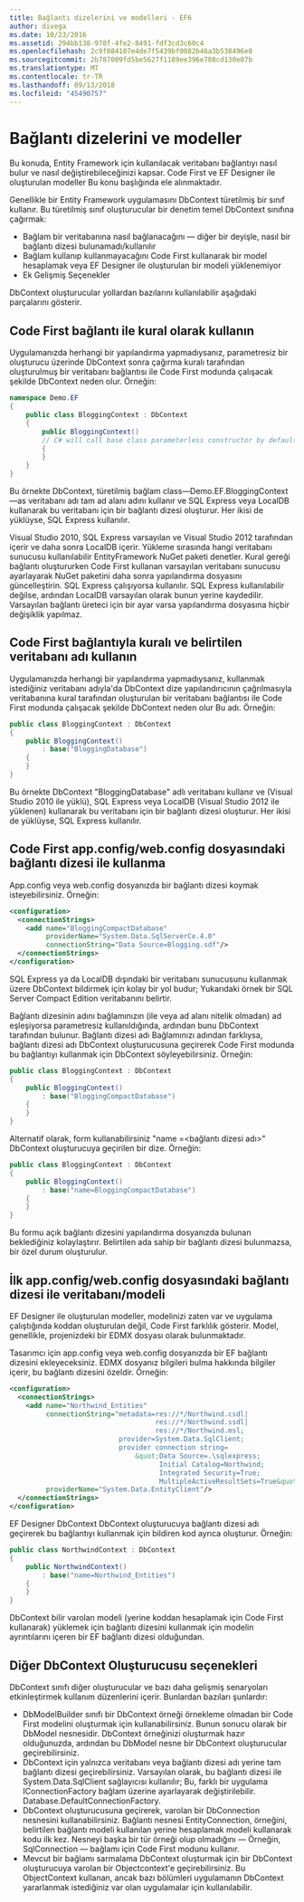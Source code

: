 ```yaml
---
title: Bağlantı dizelerini ve modelleri - EF6
author: divega
ms.date: 10/23/2016
ms.assetid: 294bb138-978f-4fe2-8491-fdf3cd3c60c4
ms.openlocfilehash: 2c9f084107e4de7f5439bf0082b46a3b538496e0
ms.sourcegitcommit: 2b787009fd5be5627f1189ee396e708cd130e07b
ms.translationtype: MT
ms.contentlocale: tr-TR
ms.lasthandoff: 09/13/2018
ms.locfileid: "45490757"
---
```

# <a name="connection-strings-and-models"></a>Bağlantı dizelerini ve modeller
Bu konuda, Entity Framework için kullanılacak veritabanı bağlantıyı nasıl bulur ve nasıl değiştirebileceğinizi kapsar. Code First ve EF Designer ile oluşturulan modeller Bu konu başlığında ele alınmaktadır.  

Genellikle bir Entity Framework uygulamasını DbContext türetilmiş bir sınıf kullanır. Bu türetilmiş sınıf oluşturucular bir denetim temel DbContext sınıfına çağırmak:  

- Bağlam bir veritabanına nasıl bağlanacağını — diğer bir deyişle, nasıl bir bağlantı dizesi bulunamadı/kullanılır  
- Bağlam kullanıp kullanmayacağını Code First kullanarak bir model hesaplamak veya EF Designer ile oluşturulan bir modeli yüklenemiyor  
- Ek Gelişmiş Seçenekler  

DbContext oluşturucular yollardan bazılarını kullanılabilir aşağıdaki parçalarını gösterir.  

## <a name="use-code-first-with-connection-by-convention"></a>Code First bağlantı ile kural olarak kullanın  

Uygulamanızda herhangi bir yapılandırma yapmadıysanız, parametresiz bir oluşturucu üzerinde DbContext sonra çağırma kuralı tarafından oluşturulmuş bir veritabanı bağlantısı ile Code First modunda çalışacak şekilde DbContext neden olur. Örneğin:  

``` csharp  
namespace Demo.EF
{
    public class BloggingContext : DbContext
    {
        public BloggingContext()
        // C# will call base class parameterless constructor by default
        {
        }
    }
}
```  

Bu örnekte DbContext, türetilmiş bağlam class—Demo.EF.BloggingContext—as veritabanı adı tam ad alanı adını kullanır ve SQL Express veya LocalDB kullanarak bu veritabanı için bir bağlantı dizesi oluşturur. Her ikisi de yüklüyse, SQL Express kullanılır.  

Visual Studio 2010, SQL Express varsayılan ve Visual Studio 2012 tarafından içerir ve daha sonra LocalDB içerir. Yükleme sırasında hangi veritabanı sunucusu kullanılabilir EntityFramework NuGet paketi denetler. Kural gereği bağlantı oluştururken Code First kullanan varsayılan veritabanı sunucusu ayarlayarak NuGet paketini daha sonra yapılandırma dosyasını güncelleştirin. SQL Express çalışıyorsa kullanılır. SQL Express kullanılabilir değilse, ardından LocalDB varsayılan olarak bunun yerine kaydedilir. Varsayılan bağlantı üreteci için bir ayar varsa yapılandırma dosyasına hiçbir değişiklik yapılmaz.  

## <a name="use-code-first-with-connection-by-convention-and-specified-database-name"></a>Code First bağlantıyla kuralı ve belirtilen veritabanı adı kullanın  

Uygulamanızda herhangi bir yapılandırma yapmadıysanız, kullanmak istediğiniz veritabanı adıyla'da DbContext dize yapılandırıcının çağrılmasıyla veritabanına kural tarafından oluşturulan bir veritabanı bağlantısı ile Code First modunda çalışacak şekilde DbContext neden olur Bu adı. Örneğin:  

``` csharp  
public class BloggingContext : DbContext
{
    public BloggingContext()
        : base("BloggingDatabase")
    {
    }
}
```  

Bu örnekte DbContext "BloggingDatabase" adlı veritabanı kullanır ve (Visual Studio 2010 ile yüklü), SQL Express veya LocalDB (Visual Studio 2012 ile yüklenen) kullanarak bu veritabanı için bir bağlantı dizesi oluşturur. Her ikisi de yüklüyse, SQL Express kullanılır.  

## <a name="use-code-first-with-connection-string-in-appconfigwebconfig-file"></a>Code First app.config/web.config dosyasındaki bağlantı dizesi ile kullanma  

App.config veya web.config dosyanızda bir bağlantı dizesi koymak isteyebilirsiniz. Örneğin:  

``` xml  
<configuration>
  <connectionStrings>
    <add name="BloggingCompactDatabase"
         providerName="System.Data.SqlServerCe.4.0"
         connectionString="Data Source=Blogging.sdf"/>
  </connectionStrings>
</configuration>
```  

SQL Express ya da LocalDB dışındaki bir veritabanı sunucusunu kullanmak üzere DbContext bildirmek için kolay bir yol budur; Yukarıdaki örnek bir SQL Server Compact Edition veritabanını belirtir.  

Bağlantı dizesinin adını bağlamınızın (ile veya ad alanı nitelik olmadan) ad eşleşiyorsa parametresiz kullanıldığında, ardından bunu DbContext tarafından bulunur. Bağlantı dizesi adı Bağlamınızı adından farklıysa, bağlantı dizesi adı DbContext oluşturucusuna geçirerek Code First modunda bu bağlantıyı kullanmak için DbContext söyleyebilirsiniz. Örneğin:  

``` csharp  
public class BloggingContext : DbContext
{
    public BloggingContext()
        : base("BloggingCompactDatabase")
    {
    }
}
```  

Alternatif olarak, form kullanabilirsiniz "name =\<bağlantı dizesi adı\>" DbContext oluşturucuya geçirilen bir dize. Örneğin:  

``` csharp  
public class BloggingContext : DbContext
{
    public BloggingContext()
        : base("name=BloggingCompactDatabase")
    {
    }
}
```  

Bu formu açık bağlantı dizesini yapılandırma dosyanızda bulunan beklediğiniz kolaylaştırır. Belirtilen ada sahip bir bağlantı dizesi bulunmazsa, bir özel durum oluşturulur.  

## <a name="databasemodel-first-with-connection-string-in-appconfigwebconfig-file"></a>İlk app.config/web.config dosyasındaki bağlantı dizesi ile veritabanı/modeli  

EF Designer ile oluşturulan modeller, modelinizi zaten var ve uygulama çalıştığında koddan oluşturulan değil, Code First farklılık gösterir. Model, genellikle, projenizdeki bir EDMX dosyası olarak bulunmaktadır.  

Tasarımcı için app.config veya web.config dosyanızda bir EF bağlantı dizesini ekleyeceksiniz. EDMX dosyanız bilgileri bulma hakkında bilgiler içerir, bu bağlantı dizesini özeldir. Örneğin:  

``` xml  
<configuration>  
  <connectionStrings>  
    <add name="Northwind_Entities"  
         connectionString="metadata=res://*/Northwind.csdl|  
                                    res://*/Northwind.ssdl|  
                                    res://*/Northwind.msl;  
                           provider=System.Data.SqlClient;  
                           provider connection string=  
                               &quot;Data Source=.\sqlexpress;  
                                     Initial Catalog=Northwind;  
                                     Integrated Security=True;  
                                     MultipleActiveResultSets=True&quot;"  
         providerName="System.Data.EntityClient"/>  
  </connectionStrings>  
</configuration>
```  

EF Designer DbContext DbContext oluşturucuya bağlantı dizesi adı geçirerek bu bağlantıyı kullanmak için bildiren kod ayrıca oluşturur. Örneğin:  

``` csharp  
public class NorthwindContext : DbContext
{
    public NorthwindContext()
        : base("name=Northwind_Entities")
    {
    }
}
```  

DbContext bilir varolan modeli (yerine koddan hesaplamak için Code First kullanarak) yüklemek için bağlantı dizesini kullanmak için modelin ayrıntılarını içeren bir EF bağlantı dizesi olduğundan.  

## <a name="other-dbcontext-constructor-options"></a>Diğer DbContext Oluşturucusu seçenekleri  

DbContext sınıfı diğer oluşturucular ve bazı daha gelişmiş senaryoları etkinleştirmek kullanım düzenlerini içerir. Bunlardan bazıları şunlardır:  

- DbModelBuilder sınıfı bir DbContext örneği örnekleme olmadan bir Code First modelini oluşturmak için kullanabilirsiniz. Bunun sonucu olarak bir DbModel nesnesidir. DbContext örneğinizi oluşturmak hazır olduğunuzda, ardından bu DbModel nesne bir DbContext oluşturucular geçirebilirsiniz.  
- DbContext için yalnızca veritabanı veya bağlantı dizesi adı yerine tam bağlantı dizesi geçirebilirsiniz. Varsayılan olarak, bu bağlantı dizesi ile System.Data.SqlClient sağlayıcısı kullanılır; Bu, farklı bir uygulama IConnectionFactory bağlam üzerine ayarlayarak değiştirilebilir. Database.DefaultConnectionFactory.  
- DbContext oluşturucusuna geçirerek, varolan bir DbConnection nesnesini kullanabilirsiniz. Bağlantı nesnesi EntityConnection, örneğini, belirtilen bağlantı modeli kullanılan yerine hesaplamak modeli kullanarak kodu ilk kez. Nesneyi başka bir tür örneği olup olmadığını — Örneğin, SqlConnection — bağlamı için Code First modunu kullanır.  
- Mevcut bir bağlamı sarmalama DbContext oluşturmak için bir DbContext oluşturucuya varolan bir Objectcontext'e geçirebilirsiniz. Bu ObjectContext kullanan, ancak bazı bölümleri uygulamanın DbContext yararlanmak istediğiniz var olan uygulamalar için kullanılabilir.  
